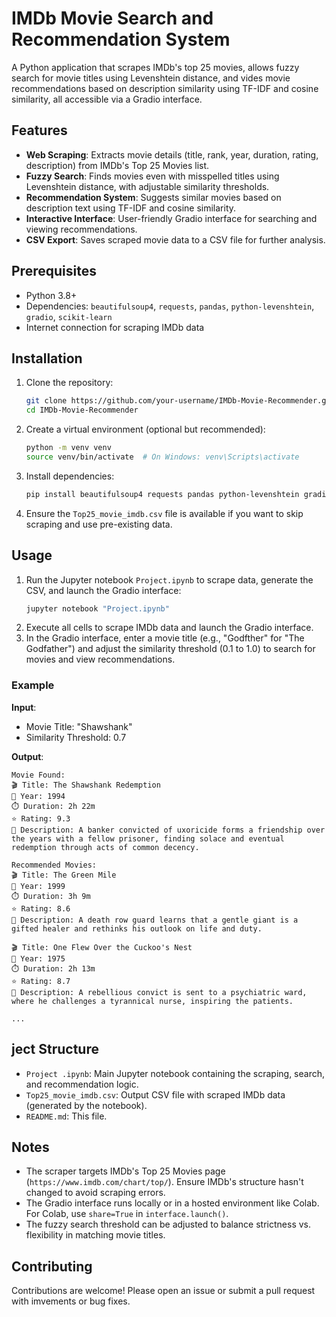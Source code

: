 # IMDb Movie Search and Recommendation System

A Python application that scrapes IMDb's top 25 movies, allows fuzzy search for movie titles using Levenshtein distance, and vides movie recommendations based on description similarity using TF-IDF and cosine similarity, all accessible via a Gradio interface.

## Features
- **Web Scraping**: Extracts movie details (title, rank, year, duration, rating, description) from IMDb's Top 25 Movies list.
- **Fuzzy Search**: Finds movies even with misspelled titles using Levenshtein distance, with adjustable similarity thresholds.
- **Recommendation System**: Suggests similar movies based on description text using TF-IDF and cosine similarity.
- **Interactive Interface**: User-friendly Gradio interface for searching and viewing recommendations.
- **CSV Export**: Saves scraped movie data to a CSV file for further analysis.

## Prerequisites
- Python 3.8+
- Dependencies: `beautifulsoup4`, `requests`, `pandas`, `python-levenshtein`, `gradio`, `scikit-learn`
- Internet connection for scraping IMDb data

## Installation
1. Clone the repository:
   ```bash
   git clone https://github.com/your-username/IMDb-Movie-Recommender.git
   cd IMDb-Movie-Recommender
   ```
2. Create a virtual environment (optional but recommended):
   ```bash
   python -m venv venv
   source venv/bin/activate  # On Windows: venv\Scripts\activate
   ```
3. Install dependencies:
   ```bash
   pip install beautifulsoup4 requests pandas python-levenshtein gradio scikit-learn
   ```
4. Ensure the `Top25_movie_imdb.csv` file is available if you want to skip scraping and use pre-existing data.

## Usage
1. Run the Jupyter notebook `Project.ipynb` to scrape data, generate the CSV, and launch the Gradio interface:
   ```bash
   jupyter notebook "Project.ipynb"
   ```
2. Execute all cells to scrape IMDb data and launch the Gradio interface.
3. In the Gradio interface, enter a movie title (e.g., "Godfther" for "The Godfather") and adjust the similarity threshold (0.1 to 1.0) to search for movies and view recommendations.

### Example
**Input**:
- Movie Title: "Shawshank"
- Similarity Threshold: 0.7

**Output**:
```
Movie Found:
🎬 Title: The Shawshank Redemption
📅 Year: 1994
⏱️ Duration: 2h 22m
⭐ Rating: 9.3
📜 Description: A banker convicted of uxoricide forms a friendship over the years with a fellow prisoner, finding solace and eventual redemption through acts of common decency.

Recommended Movies:
🎬 Title: The Green Mile
📅 Year: 1999
⏱️ Duration: 3h 9m
⭐ Rating: 8.6
📜 Description: A death row guard learns that a gentle giant is a gifted healer and rethinks his outlook on life and duty.

🎬 Title: One Flew Over the Cuckoo's Nest
📅 Year: 1975
⏱️ Duration: 2h 13m
⭐ Rating: 8.7
📜 Description: A rebellious convict is sent to a psychiatric ward, where he challenges a tyrannical nurse, inspiring the patients.

...
```

## ject Structure
- `Project .ipynb`: Main Jupyter notebook containing the scraping, search, and recommendation logic.
- `Top25_movie_imdb.csv`: Output CSV file with scraped IMDb data (generated by the notebook).
- `README.md`: This file.

## Notes
- The scraper targets IMDb's Top 25 Movies page (`https://www.imdb.com/chart/top/`). Ensure IMDb's structure hasn't changed to avoid scraping errors.
- The Gradio interface runs locally or in a hosted environment like Colab. For Colab, use `share=True` in `interface.launch()`.
- The fuzzy search threshold can be adjusted to balance strictness vs. flexibility in matching movie titles.

## Contributing
Contributions are welcome! Please open an issue or submit a pull request with imvements or bug fixes.
